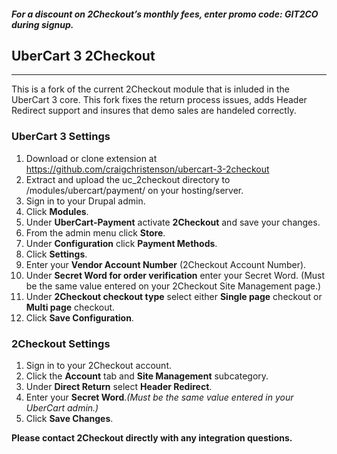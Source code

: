#### _For a discount on 2Checkout’s monthly fees, enter promo code:  GIT2CO  during signup._

## UberCart 3 2Checkout
----------------------------------------

This is a fork of the current 2Checkout module that is inluded in the UberCart 3 core. This fork fixes the return process issues, adds Header Redirect support and insures that demo sales are handeled correctly. 

### UberCart 3 Settings

1. Download or clone extension at https://github.com/craigchristenson/ubercart-3-2checkout
2. Extract and upload the uc_2checkout directory to /modules/ubercart/payment/ on your hosting/server. 
3. Sign in to your Drupal admin.
4. Click **Modules**.
5. Under **UberCart-Payment** activate **2Checkout** and save your changes.
6. From the admin menu click **Store**.
7. Under **Configuration** click **Payment Methods**.
8. Click **Settings**.
9. Enter your **Vendor Account Number** (2Checkout Account Number).
10. Under **Secret Word for order verification** enter your Secret Word. (Must be the same value entered on your 2Checkout Site Management page.)
11. Under **2Checkout checkout type** select either **Single page** checkout or **Multi page** checkout.
12. Click **Save Configuration**.

### 2Checkout Settings

1. Sign in to your 2Checkout account. 
2. Click the **Account** tab and **Site Management** subcategory. 
3. Under **Direct Return** select **Header Redirect**. 
4. Enter your **Secret Word**._(Must be the same value entered in your UberCart admin.)_
5. Click **Save Changes**.

**Please contact 2Checkout directly with any integration questions.**